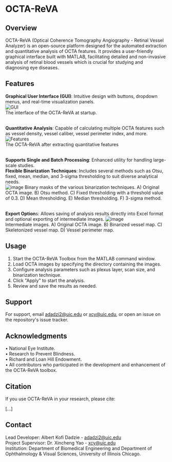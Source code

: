 # OCTA-ReVA
## Overview
OCTA-ReVA (Optical Coherence Tomography Angiography - Retinal Vessel Analyzer) is an open-source platform designed for the automated extraction and quantitative analysis of OCTA features. It provides a user-friendly graphical interface built with MATLAB, facilitating detailed and non-invasive analysis of retinal blood vessels which is crucial for studying and diagnosing eye diseases.

## Features
**Graphical User Interface (GUI)**: Intuitive design with buttons, dropdown menus, and real-time visualization panels.\
![GUI](https://github.com/fiifijackson/OCTA-ReVA/assets/75156845/2d4ee1c9-2cb1-4a5a-9dd8-8199b50dc402)\
The interface of the OCTA-ReVA at startup.\
<br>

**Quantitative Analysis**: Capable of calculating multiple OCTA features such as vessel density, vessel caliber, vessel perimeter index, and more.\
![Features](https://github.com/fiifijackson/OCTA-ReVA/assets/75156845/68f57756-1889-4333-b57e-766a46ceb7a4)\
The OCTA-ReVA after extracting quantitative features\
<br>

**Supports Single and Batch Processing**: Enhanced utility for handling large-scale studies.\
**Flexible Binarization Techniques**: Includes several methods such as Otsu, fixed, mean, median, and 3-sigma thresholding to suit diverse analytical needs.\
![image](https://github.com/fiifijackson/OCTA-ReVA/assets/75156845/60a55889-7d87-4a41-9f54-a14e9aeddd70)
Binary masks of the various binarization techniques. A) Original OCTA image. B) Otsu method. C) Fixed thresholding with a threshold value of 0.3. D) Mean thresholding. E) Median thresholding. F) 3-sigma method.\
<br>

**Export Option**s: Allows saving of analysis results directly into Excel format and optional exporting of intermediate images.
![image](https://github.com/fiifijackson/OCTA-ReVA/assets/75156845/759be7e8-fbf1-49a2-9221-01f265105e06)\
Intermediate images. A) Original OCTA image. B) Binarized vessel map. C) Skeletonized vessel map. D) Vessel perimeter map.

## Usage
1. Start the OCTA-ReVA Toolbox from the MATLAB command window.
2. Load OCTA images by specifying the directory containing the images.
3. Configure analysis parameters such as plexus layer, scan size, and binarization technique.
4. Click "Apply" to start the analysis.
5. Review and save the results as needed.

## Support
For support, email adadzi2@uic.edu or xcy@uic.edu, or open an issue on the repository's issue tracker.

## Acknowledgments
• National Eye Institute.\
• Research to Prevent Blindness.\
• Richard and Loan Hill Endowment.\
• All contributors who participated in the development and enhancement of the OCTA-ReVA toolbox.

## Citation
If you use OCTA-ReVA in your research, please cite:

[...]

## Contact
Lead Developer: Albert Kofi Dadzie - adadzi2@uic.edu\
Project Supervisor: Dr. Xincheng Yao - xcy@uic.edu\
Institution: Department of Biomedical Engineering and Department of Ophthalmology & Visual Sciences, University of Illinois Chicago.
